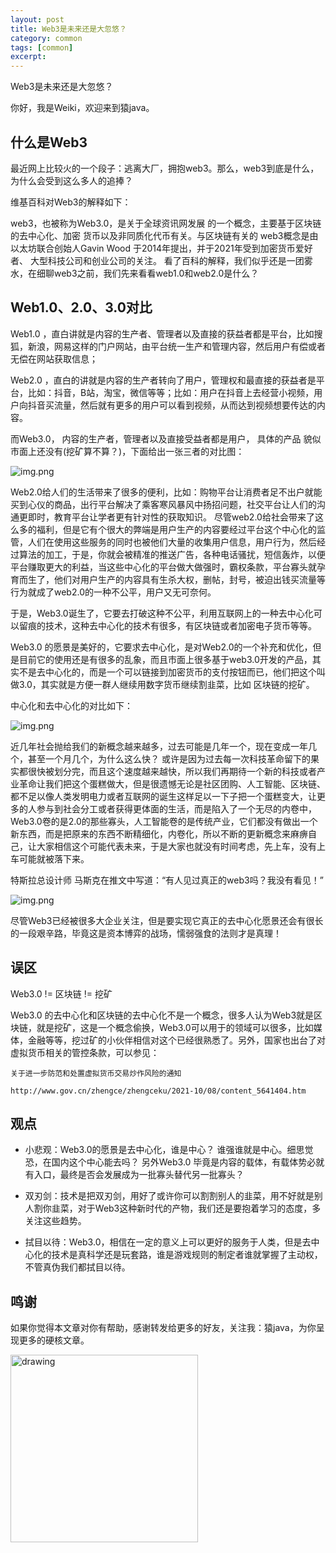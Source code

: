 ```yaml
---
layout: post
title: Web3是未来还是大忽悠？
category: common
tags: [common]
excerpt:
---
```

Web3是未来还是大忽悠？

你好，我是Weiki，欢迎来到猿java。

## 什么是Web3

最近网上比较火的一个段子：逃离大厂，拥抱web3。那么，web3到底是什么，为什么会受到这么多人的追捧？


维基百科对Web3的解释如下：

web3，也被称为Web3.0，是关于全球资讯网发展
的一个概念，主要基于区块链的去中心化、加密
货币以及非同质化代币有关。与区块链有关的
web3概念是由以太坊联合创始人Gavin Wood
于2014年提出，并于2021年受到加密货币爱好者、
大型科技公司和创业公司的关注。
看了百科的解释，我们似乎还是一团雾水，在细聊web3之前，我们先来看看web1.0和web2.0是什么？

## Web1.0、2.0、3.0对比

Web1.0 ，直白讲就是内容的生产者、管理者以及直接的获益者都是平台，比如搜狐，新浪，网易这样的门户网站，由平台统一生产和管理内容，然后用户有偿或者无偿在网站获取信息；

Web2.0 ，直白的讲就是内容的生产者转向了用户，管理权和最直接的获益者是平台，比如：抖音，B站，淘宝，微信等等；比如：用户在抖音上去经营小视频，用户向抖音买流量，然后就有更多的用户可以看到视频，从而达到视频想要传达的内容。

而Web3.0， 内容的生产者，管理者以及直接受益者都是用户， 具体的产品 貌似市面上还没有(挖矿算不算？)，下面给出一张三者的对比图：

![img.png](https://www.yuanjava.cn/assets/md/common/img.png)




Web2.0给人们的生活带来了很多的便利，比如：购物平台让消费者足不出户就能买到心仪的商品，出行平台解决了乘客寒风暴风中扬招问题，社交平台让人们的沟通更即时，教育平台让学者更有针对性的获取知识。
尽管web2.0给社会带来了这么多的福利，但是它有个很大的弊端是用户生产的内容要经过平台这个中心化的监管，人们在使用这些服务的同时也被他们大量的收集用户信息，用户行为，然后经过算法的加工，于是，你就会被精准的推送广告，各种电话骚扰，短信轰炸，以便平台赚取更大的利益，当这些中心化的平台做大做强时，霸权条款，平台寡头就孕育而生了，他们对用户生产的内容具有生杀大权，删帖，封号，被迫出钱买流量等行为就成了web2.0的一种不公平，用户又无可奈何。

于是，Web3.0诞生了，它要去打破这种不公平，利用互联网上的一种去中心化可以留痕的技术，这种去中心化的技术有很多，有区块链或者加密电子货币等等。

Web3.0 的愿景是美好的，它要求去中心化，是对Web2.0的一个补充和优化，但是目前它的使用还是有很多的乱象，而且市面上很多基于web3.0开发的产品，其实不是去中心化的，而是一个可以链接到加密货币的支付按钮而已，他们把这个叫做3.0，其实就是方便一群人继续用数字货币继续割韭菜，比如 区块链的挖矿。


中心化和去中心化的对比如下：

![img.png](https://www.yuanjava.cn/assets/md/common/img.png)

  近几年社会抛给我们的新概念越来越多，过去可能是几年一个，现在变成一年几个，甚至一个月几个，为什么这么快？
或许是因为过去每一次科技革命留下的果实都很快被划分完，而且这个速度越来越快，所以我们再期待一个新的科技或者产业革命让我们把这个蛋糕做大，但是很遗憾无论是社区团购、人工智能、区块链、都不足以像人类发明电力或者互联网的诞生这样足以一下子把一个蛋糕变大，让更多的人参与到社会分工或者获得更体面的生活，而是陷入了一个无尽的内卷中，Web3.0卷的是2.0的那些寡头，人工智能卷的是传统产业，它们都没有做出一个新东西，而是把原来的东西不断精细化，内卷化，所以不断的更新概念来麻痹自己，让大家相信这个可能代表未来，于是大家也就没有时间考虑，先上车，没有上车可能就被落下来。

特斯拉总设计师 马斯克在推文中写道：“有人见过真正的web3吗？我没有看见！”

![img.png](https://www.yuanjava.cn/assets/md/common/musk.png)


尽管Web3已经被很多大企业关注，但是要实现它真正的去中心化愿景还会有很长的一段艰辛路，毕竟这是资本博弈的战场，懦弱强食的法则才是真理！

## 误区

Web3.0 != 区块链 != 挖矿

Web3.0 的去中心化和区块链的去中心化不是一个概念，很多人认为Web3就是区块链，就是挖矿，这是一个概念偷换，Web3.0可以用于的领域可以很多，比如媒体，金融等等，挖过矿的小伙伴相信对这个已经很熟悉了。另外，国家也出台了对虚拟货币相关的管控条款，可以参见：
```shell
关于进一步防范和处置虚拟货币交易炒作风险的通知

http://www.gov.cn/zhengce/zhengceku/2021-10/08/content_5641404.htm
```

## 观点

- 小悲观：Web3.0的愿景是去中心化，谁是中心？ 谁强谁就是中心。细思觉恐，在国内这个中心能去吗？ 另外Web3.0 毕竟是内容的载体，有载体势必就有入口，最终是否会发展成为一批寡头替代另一批寡头？

- 双刃剑：技术是把双刃剑，用好了或许你可以割割别人的韭菜，用不好就是别人割你韭菜，对于Web3这种新时代的产物，我们还是要抱着学习的态度，多关注这些趋势。

- 拭目以待：Web3.0，相信在一定的意义上可以更好的服务于人类，但是去中心化的技术是真科学还是玩套路，谁是游戏规则的制定者谁就掌握了主动权，不管真伪我们都拭目以待。


## 鸣谢
如果你觉得本文章对你有帮助，感谢转发给更多的好友，关注我：猿java，为你呈现更多的硬核文章。

<img src="https://yuanjava.cn/assets/img/pub.jpg" alt="drawing" style="width:300px;"/>
